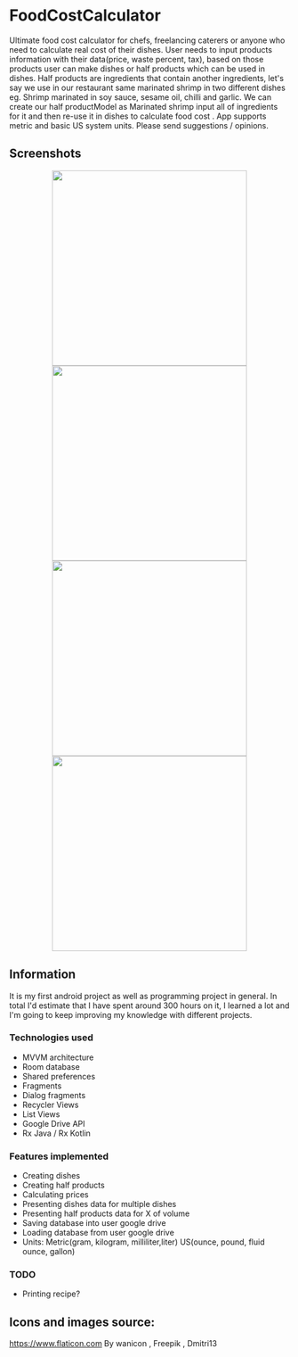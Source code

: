 # FoodCostCalculator
Ultimate food cost calculator for chefs, freelancing caterers or anyone who need to calculate real
cost of their dishes. User needs to input products information with their data(price, waste percent,
tax), based on those products user can make dishes or half products which can be used in dishes.
Half products are ingredients that contain another ingredients, let's say we use in our restaurant
same marinated shrimp in two different dishes eg. Shrimp marinated in soy sauce, sesame oil, chilli
and garlic. We can create our half productModel as Marinated shrimp input all of ingredients for it
and then re-use it in dishes to calculate food cost . App supports metric and basic US system units.
Please send suggestions / opinions.

## Screenshots 

<p align="center">
 <img src="https://user-images.githubusercontent.com/70368829/109799505-ccb4cd00-7c24-11eb-8536-9a7d8d8bb20a.png" width="350">
   <img src="https://user-images.githubusercontent.com/70368829/109799512-cf172700-7c24-11eb-9935-83049ea3832a.png" width="350">
 <img src="https://user-images.githubusercontent.com/70368829/109799511-ce7e9080-7c24-11eb-810f-59c3f688c633.png" width="350">
  <img src="https://user-images.githubusercontent.com/70368829/109799509-cde5fa00-7c24-11eb-925d-5a4ee887d491.png" width="350">
</p>


## Information 
It is my first android project as well as programming project in general. In total I'd estimate that I have spent around 300 hours on it, I learned a lot and I'm going to keep improving my knowledge with different projects.

### Technologies used
- MVVM architecture 
- Room database
- Shared preferences
- Fragments
- Dialog fragments
- Recycler Views
- List Views
- Google Drive API
- Rx Java / Rx Kotlin

### Features implemented 

- Creating dishes
- Creating half products
- Calculating prices
- Presenting dishes data for multiple dishes
- Presenting half products data for X of volume
- Saving database into user google drive
- Loading database from user google drive
- Units: Metric(gram, kilogram, milliliter,liter) US(ounce, pound, fluid ounce, gallon)


### TODO 
- Printing recipe? 

## Icons and images source: 
https://www.flaticon.com By wanicon ,  Freepik , Dmitri13


